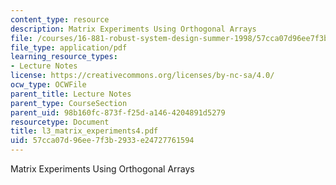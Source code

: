 ```yaml
---
content_type: resource
description: Matrix Experiments Using Orthogonal Arrays
file: /courses/16-881-robust-system-design-summer-1998/57cca07d96ee7f3b2933e24727761594_l3_matrix_experiments4.pdf
file_type: application/pdf
learning_resource_types:
- Lecture Notes
license: https://creativecommons.org/licenses/by-nc-sa/4.0/
ocw_type: OCWFile
parent_title: Lecture Notes
parent_type: CourseSection
parent_uid: 98b160fc-873f-f25d-a146-4204891d5279
resourcetype: Document
title: l3_matrix_experiments4.pdf
uid: 57cca07d-96ee-7f3b-2933-e24727761594
---
```

Matrix Experiments Using Orthogonal Arrays